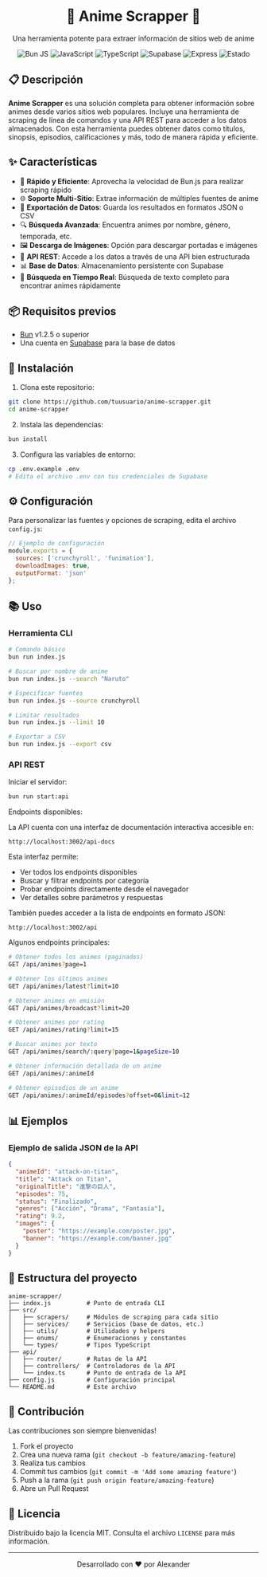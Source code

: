 <div align="center">
  <h1>🍥 Anime Scrapper 🍥</h1>
  <p>Una herramienta potente para extraer información de sitios web de anime</p>
  
  <p>
    <img src="https://img.shields.io/badge/Bun-%23000000.svg?style=for-the-badge&logo=bun&logoColor=white" alt="Bun JS">
    <img src="https://img.shields.io/badge/JavaScript-F7DF1E?style=for-the-badge&logo=javascript&logoColor=black" alt="JavaScript">
    <img src="https://img.shields.io/badge/TypeScript-007ACC?style=for-the-badge&logo=typescript&logoColor=white" alt="TypeScript">
    <img src="https://img.shields.io/badge/Supabase-3ECF8E?style=for-the-badge&logo=supabase&logoColor=white" alt="Supabase">
    <img src="https://img.shields.io/badge/Express-000000?style=for-the-badge&logo=express&logoColor=white" alt="Express">
    <img src="https://img.shields.io/badge/status-en%20desarrollo-yellow?style=for-the-badge" alt="Estado">
  </p>
</div>

## 📋 Descripción

**Anime Scrapper** es una solución completa para obtener información sobre animes desde varios sitios web populares. Incluye una herramienta de scraping de línea de comandos y una API REST para acceder a los datos almacenados. Con esta herramienta puedes obtener datos como títulos, sinopsis, episodios, calificaciones y más, todo de manera rápida y eficiente.

## ✨ Características

- 🚀 **Rápido y Eficiente**: Aprovecha la velocidad de Bun.js para realizar scraping rápido
- 🌐 **Soporte Multi-Sitio**: Extrae información de múltiples fuentes de anime
- 💾 **Exportación de Datos**: Guarda los resultados en formatos JSON o CSV
- 🔍 **Búsqueda Avanzada**: Encuentra animes por nombre, género, temporada, etc.
- 🖼️ **Descarga de Imágenes**: Opción para descargar portadas e imágenes
- 🔄 **API REST**: Accede a los datos a través de una API bien estructurada
- 📊 **Base de Datos**: Almacenamiento persistente con Supabase
- 📱 **Búsqueda en Tiempo Real**: Búsqueda de texto completo para encontrar animes rápidamente

## 📦 Requisitos previos

- [Bun](https://bun.sh) v1.2.5 o superior
- Una cuenta en [Supabase](https://supabase.com/) para la base de datos

## 🚀 Instalación

1. Clona este repositorio:
```bash
git clone https://github.com/tuusuario/anime-scrapper.git
cd anime-scrapper
```

2. Instala las dependencias:
```bash
bun install
```

3. Configura las variables de entorno:
```bash
cp .env.example .env
# Edita el archivo .env con tus credenciales de Supabase
```

## ⚙️ Configuración

Para personalizar las fuentes y opciones de scraping, edita el archivo `config.js`:

```javascript
// Ejemplo de configuración
module.exports = {
  sources: ['crunchyroll', 'funimation'],
  downloadImages: true,
  outputFormat: 'json'
};
```

## 📚 Uso

### Herramienta CLI

```bash
# Comando básico
bun run index.js

# Buscar por nombre de anime
bun run index.js --search "Naruto"

# Especificar fuentes
bun run index.js --source crunchyroll

# Limitar resultados
bun run index.js --limit 10

# Exportar a CSV
bun run index.js --export csv
```

### API REST

Iniciar el servidor:

```bash
bun run start:api
```

Endpoints disponibles:

La API cuenta con una interfaz de documentación interactiva accesible en:

```
http://localhost:3002/api-docs
```

Esta interfaz permite:
- Ver todos los endpoints disponibles
- Buscar y filtrar endpoints por categoría
- Probar endpoints directamente desde el navegador
- Ver detalles sobre parámetros y respuestas

También puedes acceder a la lista de endpoints en formato JSON:

```
http://localhost:3002/api
```

Algunos endpoints principales:

```bash
# Obtener todos los animes (paginados)
GET /api/animes?page=1

# Obtener los últimos animes
GET /api/animes/latest?limit=10

# Obtener animes en emisión
GET /api/animes/broadcast?limit=20

# Obtener animes por rating
GET /api/animes/rating?limit=15

# Buscar animes por texto
GET /api/animes/search/:query?page=1&pageSize=10

# Obtener información detallada de un anime
GET /api/animes/:animeId

# Obtener episodios de un anime
GET /api/animes/:animeId/episodes?offset=0&limit=12
```

## 📊 Ejemplos

### Ejemplo de salida JSON de la API

```json
{
  "animeId": "attack-on-titan",
  "title": "Attack on Titan",
  "originalTitle": "進撃の巨人",
  "episodes": 75,
  "status": "Finalizado",
  "genres": ["Acción", "Drama", "Fantasía"],
  "rating": 9.2,
  "images": {
    "poster": "https://example.com/poster.jpg",
    "banner": "https://example.com/banner.jpg"
  }
}
```

## 📁 Estructura del proyecto

```
anime-scrapper/
├── index.js          # Punto de entrada CLI
├── src/
│   ├── scrapers/     # Módulos de scraping para cada sitio
│   ├── services/     # Servicios (base de datos, etc.)
│   ├── utils/        # Utilidades y helpers
│   ├── enums/        # Enumeraciones y constantes
│   └── types/        # Tipos TypeScript
├── api/
│   ├── router/       # Rutas de la API
│   ├── controllers/  # Controladores de la API
│   └── index.ts      # Punto de entrada de la API
├── config.js         # Configuración principal
└── README.md         # Este archivo
```

## 🤝 Contribución

Las contribuciones son siempre bienvenidas!

1. Fork el proyecto
2. Crea una nueva rama (`git checkout -b feature/amazing-feature`)
3. Realiza tus cambios
4. Commit tus cambios (`git commit -m 'Add some amazing feature'`)
5. Push a la rama (`git push origin feature/amazing-feature`)
6. Abre un Pull Request

## 📜 Licencia

Distribuido bajo la licencia MIT. Consulta el archivo `LICENSE` para más información.

---

<div align="center">
  <p>Desarrollado con ❤️ por Alexander</p>
</div>
